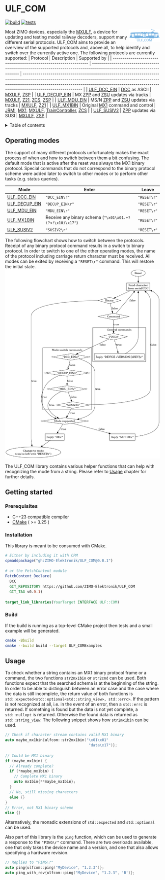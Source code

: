 # ULF_COM

[![build](https://github.com/ZIMO-Elektronik/ULF_COM/actions/workflows/build.yml/badge.svg)](https://github.com/ZIMO-Elektronik/ULF_COM/actions/workflows/build.yml) [![tests](https://github.com/ZIMO-Elektronik/ULF_COM/actions/workflows/tests.yml/badge.svg)](https://github.com/ZIMO-Elektronik/ULF_COM/actions/workflows/tests.yml)

<img src="data/images/logo.svg" width="20%" align="right">

Most ZIMO devices, especially the [MXULF](http://www.zimo.at/web2010/products/InfMXULF_EN.htm), a device for updating and testing model railway decoders, support many different serial protocols. ULF_COM aims to provide an overview of the supported protocols and, above all, to help identify and switch over the currently active one. The following protocols are currently supported:
| Protocol                                                          | Description                                                                                                             | Supported by                                                                                                                                                                                                                                                             |
| ----------------------------------------------------------------- | ----------------------------------------------------------------------------------------------------------------------- | ------------------------------------------------------------------------------------------------------------------------------------------------------------------------------------------------------------------------------------------------------------------------ |
| [ULF_DCC_EIN](https://github.com/ZIMO-Elektronik/ULF_DCC_EIN)     | [DCC](https://github.com/ZIMO-Elektronik/DCC) as ASCII                                                                  | [MXULF](http://www.zimo.at/web2010/products/InfMXULF_EN.htm), [ZSP](http://www.zimo.at/web2010/products/zsp_zimo-sound-programmer.htm)                                                                                                                                   |
| [ULF_DECUP_EIN](https://github.com/ZIMO-Elektronik/ULF_DECUP_EIN) | MX [ZPP](https://github.com/ZIMO-Elektronik/ZPP) and [ZSU](https://github.com/ZIMO-Elektronik/ZSU) updates via tracks   | [MXULF](http://www.zimo.at/web2010/products/InfMXULF_EN.htm), [Z21](https://www.z21.eu/en), [ZCS](https://www.beathis.ch/impressum.html), [ZSP](http://www.zimo.at/web2010/products/zsp_zimo-sound-programmer.htm)                                                       |
| [ULF_MDU_EIN](https://github.com/ZIMO-Elektronik/ULF_MDU_EIN)     | MS/N [ZPP](https://github.com/ZIMO-Elektronik/ZPP) and [ZSU](https://github.com/ZIMO-Elektronik/ZSU) updates via tracks | [MXULF](http://www.zimo.at/web2010/products/InfMXULF_EN.htm), [Z21](https://www.z21.eu/en)                                                                                                                                                                               |
| [ULF_MX1BIN](https://github.com/ZIMO-Elektronik/ULF_MX1BIN)       | Original [MX1](http://www.zimo.at/web2010/products/mx1_EN.htm) command and control                                      | [JRMI](https://www.jmri.org/), [MX1](http://www.zimo.at/web2010/products/mx1_EN.htm), [MXULF](http://www.zimo.at/web2010/products/InfMXULF_EN.htm), [TrainController](https://www.freiwald.com/seiten/traincontroller.htm), [ZCS](https://www.beathis.ch/impressum.html) |
| [ULF_SUSIV2](https://github.com/ZIMO-Elektronik/ULF_SUSIV2)       | [ZPP](https://github.com/ZIMO-Elektronik/ZPP) updates via SUSI                                                          | [MXULF](http://www.zimo.at/web2010/products/InfMXULF_EN.htm), [ZSP](http://www.zimo.at/web2010/products/zsp_zimo-sound-programmer.htm)                                                                                                                                   |

<details>
  <summary>Table of contents</summary>
  <ol>
    <li><a href="#operating-modes">Operating modes</a></li>
    <li><a href="#getting-started">Getting started</a></li>
      <ul>
        <li><a href="#prerequisites">Prerequisites</a></li>
        <li><a href="#installation">Installation</a></li>
        <li><a href="#build">Build</a></li>
      </ul>
    <li><a href="#usage">Usage</a></li>
  </ol>
</details>

## Operating modes
The support of many different protocols unfortunately makes the exact process of when and how to switch between them a bit confusing. The default mode that is active after the reset was always the MX1 binary protocol. Special commands that do not correspond to the binary protocol scheme were added later to switch to other modes or to perform other tasks (e.g. status queries).

| Mode                                                              | Enter                                                    | Leave       |
| ----------------------------------------------------------------- | -------------------------------------------------------- | ----------- |
| [ULF_DCC_EIN](https://github.com/ZIMO-Elektronik/ULF_DCC_EIN)     | `"DCC_EIN\r"`                                            | `"RESET\r"` |
| [ULF_DECUP_EIN](https://github.com/ZIMO-Elektronik/ULF_DECUP_EIN) | `"DECUP_EIN\r"`                                          | `"RESET\r"` |
| [ULF_MDU_EIN](https://github.com/ZIMO-Elektronik/ULF_MDU_EIN)     | `"MDU_EIN\r"`                                            | `"RESET\r"` |
| [ULF_MX1BIN](https://github.com/ZIMO-Elektronik/ULF_MX1BIN)       | Receive any binary schema (`"\x01\x01.+?(?<!\x10)\x17"`) | `"RESET\r"` |
| [ULF_SUSIV2](https://github.com/ZIMO-Elektronik/ULF_SUSIV2)       | `"SUSIV2\r"`                                             | `"RESET\r"` |

The following flowchart shows how to switch between the protocols. Receipt of any binary protocol command results in a switch to binary protocol. In order to switch to one of the other operating modes, the name of the protocol including carriage return character must be received. All modes can be exited by receiving a `"RESET\r"` command. This will restore the initial state.
![alt_text](data/images/ulfcom.png)

The ULF_COM library contains various helper functions that can help with recognizing the mode from a string. Please refer to [Usage](#usage) chapter for further details.

## Getting started
### Prerequisites
- C++23 compatible compiler
- [CMake](https://cmake.org/) ( >= 3.25 )

### Installation
This library is meant to be consumed with CMake.

```cmake
# Either by including it with CPM
cpmaddpackage("gh:ZIMO-Elektronik/ULF_COM@0.0.1")

# or the FetchContent module
FetchContent_Declare(
  DCC
  GIT_REPOSITORY https://github.com/ZIMO-Elektronik/ULF_COM
  GIT_TAG v0.0.1)

target_link_libraries(YourTarget INTERFACE ULF::COM)
```

### Build
If the build is running as a top-level CMake project then tests and a small example will be generated.
```sh
cmake -Bbuild
cmake --build build --target ULF_COMExamples
```

## Usage
To check whether a string contains an MX1 binary protocol frame or a command, the two functions `str2mx1bin` or `str2cmd` can be used. Both functions expect that the searched schema is at the beginning of the string. In order to be able to distinguish between an error case and the case where the data is still incomplete, the return value of both functions is `std::expected<std::optional<std::string_view>, std::errc>`. If the pattern is not recognized at all, i.e. in the event of an error, then a `std::errc` is returned. If something is found but the data is not yet complete, a `std::nullopt` is returned. Otherwise the found data is returned as `std::string_view`. The following snippet shows how `str2mx1bin` can be used.
```cpp
// Check if character stream contains valid MX1 binary
auto maybe_mx1bin{ulfcom::str2mx1bin("\x01\x01"
                                      "data\x17")};

// Could be MX1 binary
if (maybe_mx1bin) {
  // Already complete?
  if (*maybe_mx1bin) {
    // Complete MX1 binary
    auto mx1bin{**maybe_mx1bin};
  }
  // No, still missing characters
  else {}
}
// Error, not MX1 binary scheme
else {}
```

Alternatively, the monadic extensions of `std::expected` and `std::optional` can be used.

Also part of this library is the `ping` function, which can be used to generate a response to the `"PING\r"` command. There are two overloads available, one that only takes the device name and a version, and one that also allows specifying a hardware revision.
```cpp
// Replies to "PING\r"
auto ping{ulfcom::ping("MyDevice", "1.2.3")};
auto ping_with_rev{ulfcom::ping("MyDevice", "1.2.3", 'B')};
```